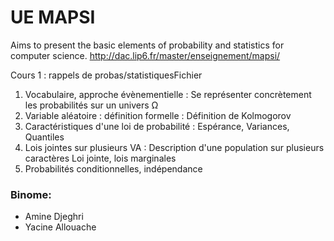 # UE MAPSI  
Aims to present the basic elements of probability and statistics for computer science.
http://dac.lip6.fr/master/enseignement/mapsi/

Cours 1 : rappels de probas/statistiquesFichier
1. Vocabulaire, approche évènementielle : Se représenter concrètement les probabilités sur un univers Ω
2. Variable aléatoire : définition formelle : Définition de Kolmogorov
3. Caractéristiques d'une loi de probabilité : Espérance, Variances, Quantiles
4. Lois jointes sur plusieurs VA : Description d'une population sur plusieurs caractères Loi jointe, lois marginales
5. Probabilités conditionnelles, indépendance

### Binome:
* Amine Djeghri
* Yacine Allouache
